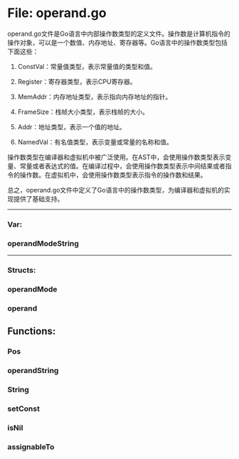 # File: operand.go

operand.go文件是Go语言中内部操作数类型的定义文件。操作数是计算机指令的操作对象，可以是一个数值、内存地址、寄存器等。Go语言中的操作数类型包括下面这些：

1. ConstVal：常量值类型，表示常量值的类型和值。

2. Register：寄存器类型，表示CPU寄存器。

3. MemAddr：内存地址类型，表示指向内存地址的指针。

4. FrameSize：栈帧大小类型，表示栈帧的大小。

5. Addr：地址类型，表示一个值的地址。

6. NamedVal：有名值类型，表示变量或常量的名称和值。

操作数类型在编译器和虚拟机中被广泛使用。在AST中，会使用操作数类型表示变量、常量或者表达式的值。在编译过程中，会使用操作数类型表示中间结果或者指令的操作数。在虚拟机中，会使用操作数类型表示指令的操作数和结果。

总之，operand.go文件中定义了Go语言中的操作数类型，为编译器和虚拟机的实现提供了基础支持。




---

### Var:

### operandModeString








---

### Structs:

### operandMode





### operand





## Functions:

### Pos





### operandString





### String





### setConst





### isNil





### assignableTo





